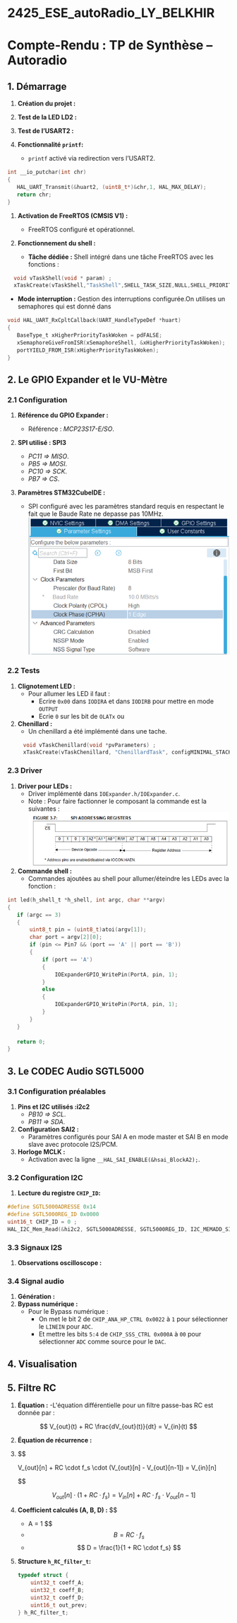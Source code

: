 # 2425_ESE_autoRadio_LY_BELKHIR
# Compte-Rendu : TP de Synthèse – Autoradio

## 1. Démarrage
1. **Création du projet :**
 
2. **Test de la LED LD2 :**

3. **Test de l’USART2 :**
  
4. **Fonctionnalité `printf`:**
   - `printf` activé via redirection vers l’USART2.
 ```c
int __io_putchar(int chr)
{
	HAL_UART_Transmit(&huart2, (uint8_t*)&chr,1, HAL_MAX_DELAY);
	return chr;
}
 ```

1. **Activation de FreeRTOS (CMSIS V1) :**
   - FreeRTOS configuré et opérationnel.

2. **Fonctionnement du shell :**
   - **Tâche dédiée :** Shell intégré dans une tâche FreeRTOS avec les fonctions :
 ```c 
   void vTaskShell(void * param) ;
   xTaskCreate(vTaskShell,"TaskShell",SHELL_TASK_SIZE,NULL,SHELL_PRIORITY,NULL) ;
 ```
   - **Mode interruption :** Gestion des interruptions configurée.On utilises un semaphores qui est donné dans 
 ```c 
 void HAL_UART_RxCpltCallback(UART_HandleTypeDef *huart)
{
	BaseType_t xHigherPriorityTaskWoken = pdFALSE;
	xSemaphoreGiveFromISR(xSemaphoreShell, &xHigherPriorityTaskWoken);
	portYIELD_FROM_ISR(xHigherPriorityTaskWoken);
}
  ```
## 2. Le GPIO Expander et le VU-Mètre

### 2.1 Configuration
1. **Référence du GPIO Expander :**
   - Référence : _MCP23S17-E/SO_.

2. **SPI utilisé : SPI3**
   -  _PC11 => MISO_.
    - _PB5 => MOSI_.
    - _PC10 => SCK_.
    - _PB7 => CS_.

3. **Paramètres STM32CubeIDE :**
   - SPI configuré avec les paramètres standard requis en respectant le fait que le Baude Rate ne depasse pas 10MHz.
   ![Image SPI](/image/spi.png)

### 2.2 Tests
1. **Clignotement LED :**
   - Pour allumer les LED il faut :
     - Ecrire `0x00` dans `IODIRA` et dans `IODIRB` pour mettre en mode `OUTPUT`
     - Ecrie `0` sur les bit de `OLATx` ou 
2. **Chenillard :**
   - Un chenillard a été implémenté dans une tache.
 ```c
      void vTaskChenillard(void *pvParameters) ;
      xTaskCreate(vTaskChenillard, "ChenillardTask", configMINIMAL_STACK_SIZE, NULL, LED_PRIORITY, NULL);
```

### 2.3 Driver
1. **Driver pour LEDs :**
   - Driver implémenté dans `IOExpander.h/IOExpander.c`.
   - Note : Pour faire factionner le composant la commande est la suivantes :
   ![Communication SPI](/image/spi2.png)
2. **Commande shell :**
   - Commandes ajoutées au shell pour allumer/éteindre les LEDs avec la fonction :
 ```c
int led(h_shell_t *h_shell, int argc, char **argv)
{
	if (argc == 3)
	{
		uint8_t pin = (uint8_t)atoi(argv[1]);
		char port = argv[2][0];
		if (pin <= Pin7 && (port == 'A' || port == 'B'))
		{
			if (port == 'A')
			{
				IOExpanderGPIO_WritePin(PortA, pin, 1);
			}
			else
			{
				IOExpanderGPIO_WritePin(PortA, pin, 1);
			}
		}
	}

	return 0;
}
```
## 3. Le CODEC Audio SGTL5000

### 3.1 Configuration préalables
1. **Pins et I2C utilisés :i2c2**
   - _PB10 => SCL_.
   - _PB11 => SDA_.
2. **Configuration SAI2 :**
   - Paramètres configurés pour SAI A en mode master et SAI B en mode slave avec protocole I2S/PCM.
3. **Horloge MCLK :**
   - Activation avec la ligne `__HAL_SAI_ENABLE(&hsai_BlockA2);`.

### 3.2 Configuration I2C
1. **Lecture du registre `CHIP_ID`:**
  ```c
  #define SGTL5000ADRESSE 0x14
  #define SGTL5000REG_ID 0x0000
  uint16_t CHIP_ID = 0 ;
  HAL_I2C_Mem_Read(&hi2c2, SGTL5000ADRESSE, SGTL5000REG_ID, I2C_MEMADD_SIZE_16BIT, CHIP_ID, 1, HAL_MAX_DELAY) ;
  ```
### 3.3 Signaux I2S
1. **Observations oscilloscope :**
### 3.4 Signal audio
1. **Génération :**
2. **Bypass numérique :**
   - Pour le Bypass numérique :
      -  On met  le bit 2 de `CHIP_ANA_HP_CTRL 0x0022` à `1` pour sélectionner le `LINEIN` pour `ADC`.
      -  Et mettre les bits `5:4`  de `CHIP_SSS_CTRL 0x000A` à `00` pour sélectionner `ADC` comme source pour le `DAC`.

## 4. Visualisation
## 5. Filtre RC
1. **Équation :**
   -L'équation différentielle pour un filtre passe-bas RC est donnée par :

$$
V_{out}(t) + RC \frac{dV_{out}(t)}{dt} = V_{in}(t)
$$

2. **Équation de récurrence :**
3. 
      $$
   
      V_{out}[n] + RC \cdot f_s \cdot (V_{out}[n] - V_{out}[n-1]) = V_{in}[n]
   
      $$

      $$
      V_{out}[n] \cdot (1 + RC \cdot f_s) = V_{in}[n] + RC \cdot f_s \cdot V_{out}[n-1]
      $$

5. **Coefficient calculés (A, B, D) :**
    $$
   - A = 1
     $$
   - $$  B = RC \cdot f_s $$ 
   - $$  D = \frac{1}{1 + RC \cdot f_s}  $$ 
6. **Structure `h_RC_filter_t`:**
   ```c
   typedef struct {
       uint32_t coeff_A;
       uint32_t coeff_B;
       uint32_t coeff_D;
       uint16_t out_prev;
   } h_RC_filter_t;

